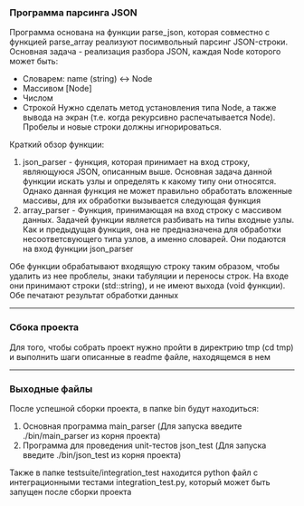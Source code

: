 ### Программа парсинга JSON
Программа основана на функции parse_json, которая совместно с 
функцией parse_array реализуют посимвольный парсинг JSON-строки.
Основная задача - реализация разбора JSON, каждая Node которого может быть:
- Словарем: name (string) <-> Node
- Массивом [Node]
- Числом
- Строкой
  Нужно сделать метод установления типа Node, а также вывода на экран (т.е. когда рекурсивно распечатывается Node). Пробелы и новые строки должны игнорироваться.

Краткий обзор функции:
1) json_parser - функция, которая принимает на вход строку, являющуюся JSON, описанным выше.
Основная задача данной функции искать узлы и определять к какому типу они относятся.
Однако данная функция не может правильно обработать вложенные массивы, для их обработки вызывается следующая функция
2) array_parser - Функция, принимающая на вход строку с массивом данных. Задачей функции является разбивать на типы входные узлы.
Как и предыдущая функция, она не предназначена для обработки несоответсвующего типа узлов, а именно словарей.
Они подаются на вход функции json_parser

Обе функции обрабатывают входящую строку таким образом, чтобы удалить из нее проблелы, знаки табуляции и переносы строк.
На входе они принимают строки (std::string), и не имеют выхода (void функции). Обе печатают результат обработки данных

---
### Сбока проекта
Для того, чтобы собрать проект нужно пройти в директрию tmp (cd tmp) и выполнить шаги описанные в readme файле, находящемся в нем

---
### Выходные файлы

После успешной сборки проекта, в папке bin будут находиться:
1) Основная программа main_parser (Для запуска введите ./bin/main_parser из корня проекта)
2) Программа для проведения unit-тестов json_test (Для запуска введите ./bin/json_test из корня проекта)

Также в папке testsuite/integration_test находится python файл с интеграционными тестами integration_test.py,
который может быть запущен после сборки проекта
